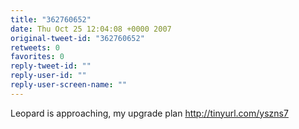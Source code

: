 ```yaml
---
title: "362760652"
date: Thu Oct 25 12:04:08 +0000 2007
original-tweet-id: "362760652"
retweets: 0
favorites: 0
reply-tweet-id: ""
reply-user-id: ""
reply-user-screen-name: ""
---
```

Leopard is approaching, my upgrade plan http://tinyurl.com/yszns7

